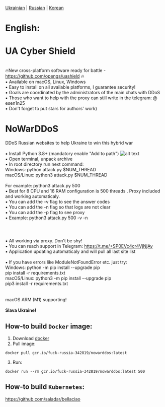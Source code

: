 [Ukrainian](README.md)
| [Russian](README_ru.md)
| [Korean](README_ko.md)

# <b1>English:</b1>

# UA Cyber Shield

<br />🔥New cross-platform software ready for battle - https://github.com/opengs/uashield 🔥
<br /> ▪ Available on macOS, Linux, Windows
<br /> ▪ Easy to install on all available platforms, I guarantee security!
<br /> ▪ Goals are coordinated by the administrators of the main chats with DDoS
<br /> ▪ Those who want to help with the proxy can still write in the telegram: @ esen1n25
<br /> ▪ Don't forget to put stars for authors' work)

# NoWarDDoS

DDoS Russian websites to help Ukraine to win this hybrid war
<br />
<br />▪ Install Python 3.8+ (mandatory enable "Add to path")
![alt text](https://miro.medium.com/max/1344/0*7nOyowsPsGI19pZT.png)
<br />▪ Open terminal, unpack archive
<br />▪ In root directory run next command:
<br /> Windows: python attack.py $NUM_THREAD
<br /> macOS/Linux: python3 attack.py $NUM_THREAD
<br />
<br /> For example: python3 attack.py 500
<br />▪ Best for 8 CPU and 16 RAM configuration is 500 threads . Proxy included and working automaticaly.
<br />▪ You can add the -v flag to see the answer codes
<br />▪ You can add the -n flag so that logs are not clear
<br />▪ You can add the -p flag to see proxy
<br />▪ Example: python3 attack.py 500 -v -n
<br />

#

<br />▪ All working via proxy. Don't be shy!
<br />▪ You can reach support in Telegram: https://t.me/+SP0EVc4cr4VjNjAy
<br />▪ Application updating automaticaly and will pull all last site list
<br />
<br />▪ If you have errors like ModuleNotFoundError etc. just try:
<br /> Windows: python -m pip install --upgrade pip
<br /> pip install -r requirements.txt
<br /> macOS/Linux: python3 -m pip install --upgrade pip
<br /> pip3 install -r requirements.txt
<br />
<br />
<br /> macOS ARM (M1) supporting!
<br />
<br />**Slava Ukraine!**

## How-to build `Docker` image:

1. Download [docker](https://www.docker.com/)
2. Pull image:

```shell
docker pull gcr.io/fuck-russia-342819/nowarddos:latest
```

3. Run:

```shell
docker run --rm gcr.io/fuck-russia-342819/nowarddos:latest 500
```

## How-to build `Kubernetes`:

https://github.com/saladar/bellaciao
